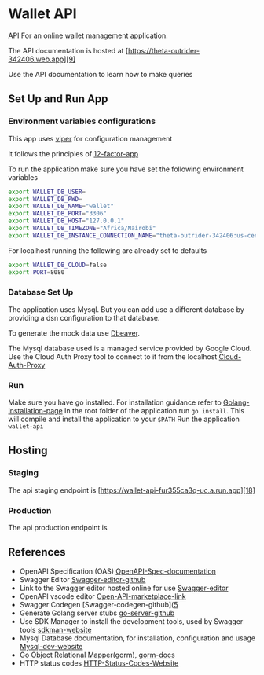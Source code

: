 # Wallet API

API For an online wallet management application.

The API documentation is hosted at [https://theta-outrider-342406.web.app][9]

Use the API documentation to learn how to make queries

## Set Up and Run App

### Environment variables configurations

This app uses [viper][14] for configuration management

It follows the principles of [12-factor-app][15]

To run the application make sure you have set the following environment variables

```sh
export WALLET_DB_USER=
export WALLET_DB_PWD=
export WALLET_DB_NAME="wallet"
export WALLET_DB_PORT="3306"
export WALLET_DB_HOST="127.0.0.1"
export WALLET_DB_TIMEZONE="Africa/Nairobi"
export WALLET_DB_INSTANCE_CONNECTION_NAME="theta-outrider-342406:us-central1:wallet"
```

For localhost running the following are already set to defaults

```sh
export WALLET_DB_CLOUD=false
export PORT=8080
```

### Database Set Up

The application uses Mysql. But you can add use a different database by providing a dsn configuration to that database.

To generate the mock data use [Dbeaver][17].

The Mysql database used is a managed service provided by Google Cloud.
Use the Cloud Auth Proxy tool to connect to it from the localhost [Cloud-Auth-Proxy][16]

### Run

Make sure you have go installed. For installation guidance refer to [Golang-installation-page][13]
In the root folder of the application run `go install`. This will compile and install the application to your `$PATH`
Run the application `wallet-api`

## Hosting

### Staging

The api staging endpoint is [https://wallet-api-fur355ca3q-uc.a.run.app][18]

### Production

The api production endpoint is

## References

- OpenAPI Specification (OAS) [OpenAPI-Spec-documentation][2]
- Swagger Editor [Swagger-editor-github][3]
- Link to the Swagger editor hosted online for use [Swagger-editor][8]
- OpenAPI vscode editor [Open-API-marketplace-link][4]
- Swagger Codegen [Swagger-codegen-github]([5]
- Generate Golang server stubs [go-server-github][6]
- Use SDK Manager to install the development tools, used by Swagger tools [sdkman-website][7]
- Mysql Database documentation, for installation, configuration and usage [Mysql-dev-website][10]
- Go Object Relational Mapper(gorm), [gorm-docs][11]
- HTTP status codes [HTTP-Status-Codes-Website][1]

[1]: https://restfulapi.net/http-status-codes
[2]: https://swagger.io/docs/specification/about
[3]: https://github.com/swagger-api/swagger-editor
[4]: https://marketplace.visualstudio.com/items?itemName=42Crunch.vscode-openapi
[5]: https://github.com/swagger-api/swagger-codegen
[6]: https://github.com/swagger-api/swagger-codegen/wiki/Server-stub-generator-HOWTO#go-server
[7]: https://sdkman.io/sdks
[8]: https://editor.swagger.io
[9]: https://theta-outrider-342406.web.app
[10]: https://dev.mysql.com/doc
[11]: https://gorm.io/docs
[12]: https://stackoverflow.com/questions/34046194/how-to-pass-arguments-to-router-handlers-in-golang-using-gin-web-framework
[13]: https://go.dev/doc/install
[14]: https://github.com/spf13/viper
[15]: https://12factor.net
[16]: https://cloud.google.com/sql/docs/mysql/sql-proxy "Cloud SQL Auth Proxy"
[17]: https://dbeaver.io
[18]: https://wallet-api-fur355ca3q-uc.a.run.app/v1/wallets
